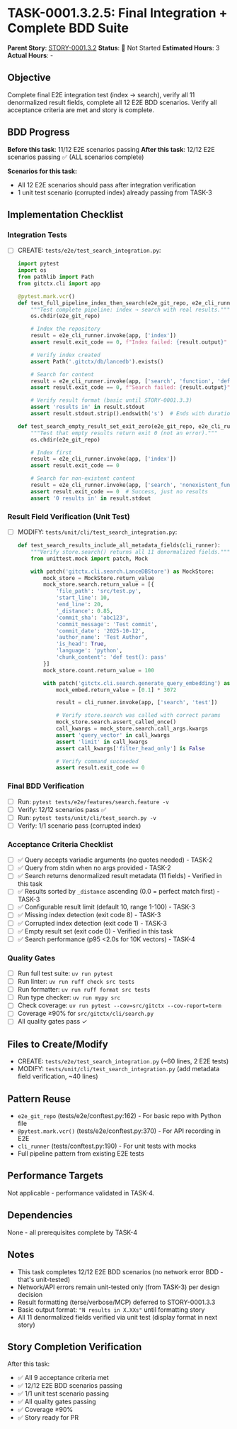 # TASK-0001.3.2.5: Final Integration + Complete BDD Suite

**Parent Story**: [STORY-0001.3.2](README.md)
**Status**: 🔵 Not Started
**Estimated Hours**: 3
**Actual Hours**: -

## Objective

Complete final E2E integration test (index → search), verify all 11 denormalized result fields, complete all 12 E2E BDD scenarios. Verify all acceptance criteria are met and story is complete.

## BDD Progress

**Before this task**: 11/12 E2E scenarios passing
**After this task**: 12/12 E2E scenarios passing ✅ (ALL scenarios complete)

**Scenarios for this task:**
- All 12 E2E scenarios should pass after integration verification
- 1 unit test scenario (corrupted index) already passing from TASK-3

## Implementation Checklist

### Integration Tests
- [ ] CREATE: `tests/e2e/test_search_integration.py`:
  ```python
  import pytest
  import os
  from pathlib import Path
  from gitctx.cli import app

  @pytest.mark.vcr()
  def test_full_pipeline_index_then_search(e2e_git_repo, e2e_cli_runner):
      """Test complete pipeline: index → search with real results."""
      os.chdir(e2e_git_repo)

      # Index the repository
      result = e2e_cli_runner.invoke(app, ['index'])
      assert result.exit_code == 0, f"Index failed: {result.output}"

      # Verify index created
      assert Path('.gitctx/db/lancedb').exists()

      # Search for content
      result = e2e_cli_runner.invoke(app, ['search', 'function', 'definition'])
      assert result.exit_code == 0, f"Search failed: {result.output}"

      # Verify result format (basic until STORY-0001.3.3)
      assert 'results in' in result.stdout
      assert result.stdout.strip().endswith('s')  # Ends with duration

  def test_search_empty_result_set_exit_zero(e2e_git_repo, e2e_cli_runner):
      """Test that empty results return exit 0 (not an error)."""
      os.chdir(e2e_git_repo)

      # Index first
      result = e2e_cli_runner.invoke(app, ['index'])
      assert result.exit_code == 0

      # Search for non-existent content
      result = e2e_cli_runner.invoke(app, ['search', 'nonexistent_function_xyz_123'])
      assert result.exit_code == 0  # Success, just no results
      assert '0 results in' in result.stdout
  ```

### Result Field Verification (Unit Test)
- [ ] MODIFY: `tests/unit/cli/test_search_integration.py`:
  ```python
  def test_search_results_include_all_metadata_fields(cli_runner):
      """Verify store.search() returns all 11 denormalized fields."""
      from unittest.mock import patch, Mock

      with patch('gitctx.cli.search.LanceDBStore') as MockStore:
          mock_store = MockStore.return_value
          mock_store.search.return_value = [{
              'file_path': 'src/test.py',
              'start_line': 10,
              'end_line': 20,
              '_distance': 0.85,
              'commit_sha': 'abc123',
              'commit_message': 'Test commit',
              'commit_date': '2025-10-12',
              'author_name': 'Test Author',
              'is_head': True,
              'language': 'python',
              'chunk_content': 'def test(): pass'
          }]
          mock_store.count.return_value = 100

          with patch('gitctx.cli.search.generate_query_embedding') as mock_embed:
              mock_embed.return_value = [0.1] * 3072

              result = cli_runner.invoke(app, ['search', 'test'])

              # Verify store.search was called with correct params
              mock_store.search.assert_called_once()
              call_kwargs = mock_store.search.call_args.kwargs
              assert 'query_vector' in call_kwargs
              assert 'limit' in call_kwargs
              assert call_kwargs['filter_head_only'] is False

              # Verify command succeeded
              assert result.exit_code == 0
  ```

### Final BDD Verification
- [ ] Run: `pytest tests/e2e/features/search.feature -v`
- [ ] Verify: 12/12 scenarios pass ✅
- [ ] Run: `pytest tests/unit/cli/test_search.py -v`
- [ ] Verify: 1/1 scenario pass (corrupted index)

### Acceptance Criteria Checklist
- [ ] ✅ Query accepts variadic arguments (no quotes needed) - TASK-2
- [ ] ✅ Query from stdin when no args provided - TASK-2
- [ ] ✅ Search returns denormalized result metadata (11 fields) - Verified in this task
- [ ] ✅ Results sorted by `_distance` ascending (0.0 = perfect match first) - TASK-3
- [ ] ✅ Configurable result limit (default 10, range 1-100) - TASK-3
- [ ] ✅ Missing index detection (exit code 8) - TASK-3
- [ ] ✅ Corrupted index detection (exit code 1) - TASK-3
- [ ] ✅ Empty result set (exit code 0) - Verified in this task
- [ ] ✅ Search performance (p95 <2.0s for 10K vectors) - TASK-4

### Quality Gates
- [ ] Run full test suite: `uv run pytest`
- [ ] Run linter: `uv run ruff check src tests`
- [ ] Run formatter: `uv run ruff format src tests`
- [ ] Run type checker: `uv run mypy src`
- [ ] Check coverage: `uv run pytest --cov=src/gitctx --cov-report=term`
- [ ] Coverage ≥90% for `src/gitctx/cli/search.py`
- [ ] All quality gates pass ✓

## Files to Create/Modify

- CREATE: `tests/e2e/test_search_integration.py` (~60 lines, 2 E2E tests)
- MODIFY: `tests/unit/cli/test_search_integration.py` (add metadata field verification, ~40 lines)

## Pattern Reuse

- `e2e_git_repo` (tests/e2e/conftest.py:162) - For basic repo with Python file
- `@pytest.mark.vcr()` (tests/e2e/conftest.py:370) - For API recording in E2E
- `cli_runner` (tests/conftest.py:190) - For unit tests with mocks
- Full pipeline pattern from existing E2E tests

## Performance Targets

Not applicable - performance validated in TASK-4.

## Dependencies

None - all prerequisites complete by TASK-4

## Notes

- This task completes 12/12 E2E BDD scenarios (no network error BDD - that's unit-tested)
- Network/API errors remain unit-tested only (from TASK-3) per design decision
- Result formatting (terse/verbose/MCP) deferred to STORY-0001.3.3
- Basic output format: `"N results in X.XXs"` until formatting story
- All 11 denormalized fields verified via unit test (display format in next story)

## Story Completion Verification

After this task:
- ✅ All 9 acceptance criteria met
- ✅ 12/12 E2E BDD scenarios passing
- ✅ 1/1 unit test scenario passing
- ✅ All quality gates passing
- ✅ Coverage ≥90%
- ✅ Story ready for PR
